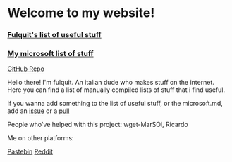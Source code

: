 # Welcome to my website!

### [Fulquit's list of useful stuff](useful.md)

### [My microsoft list of stuff](microsoft.md)

[GitHub Repo](https://github.com/fulquit/fulquit.github.io)

Hello there! I'm fulquit. An italian dude who makes stuff on the internet. Here you can find a list of manually compiled lists of stuff that i find useful.

If you wanna add something to the list of useful stuff, or the microsoft.md, add an [issue](https://github.com/fulquit/fulquit.github.io/issues) or a [pull](https://github.com/fulquit/fulquit.github.io/pulls)

People who've helped with this project:
wget-MarSOl, Ricardo

Me on other platforms:

[Pastebin](https://pastebin.com/u/fulquit)  [Reddit](https://www.reddit.com/user/fulundelete) 

